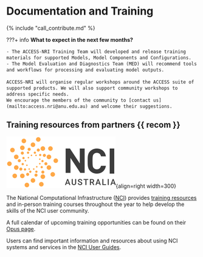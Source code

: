 # Documentation and Training

{% include "call_contribute.md" %}

???+ info
    **What to expect in the next few months?**

    - The ACCESS-NRI Training Team will developed and release training materials for supported Models, Model Components and Configurations.
    - The Model Evaluation and Diagnostics Team (MED) will recommend tools and workflows for processing and evaluating model outputs.

    ACCESS-NRI will organise regular workshops around the ACCESS suite of supported products. We will also support community workshops to address specific needs. 
    We encourage the members of the community to [contact us](mailto:access.nri@anu.edu.au) and welcome their suggestions. 

## Training resources from partners {{ recom }}

<div class="result" markdown>

![NCI Logo](../assets/nci_logo_color.svg){align=right width=300}

The National Computational Infrastructure ([NCI][nci-web]) provides [training resources][nci-training] and in-person training courses throughout the year to help develop the skills of the NCI user community.  

</div>

A full calendar of upcoming training opportunities can be found on their [Opus page][opus-web].

Users can find important information and resources about using NCI systems and services in the [NCI User Guides][nci-user-guides].

[nci-web]: https://www.nci.org.au
[nci-training]: https://www.nci.org.au/users/user-training
[opus-web]: https://opus.nci.org.au/display/Help/NCI+Training+and+Educational+Events
[nci-user-guides]: https://opus.nci.org.au/